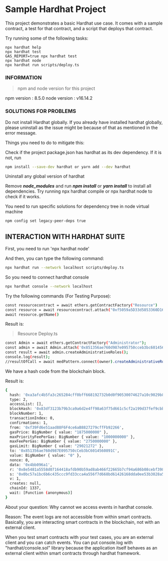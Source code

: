 # Sample Hardhat Project

This project demonstrates a basic Hardhat use case. It comes with a sample contract, a test for that contract, and a script that deploys that contract.

Try running some of the following tasks:

```shell
npx hardhat help
npx hardhat test
GAS_REPORT=true npx hardhat test
npx hardhat node
npx hardhat run scripts/deploy.ts
```


### INFORMATION

> npm and node version for this project

npm version : 8.5.0
node version : v16.14.2

### SOLUTIONS FOR PROBLEMS

Do not install Hardhat globally. If you already have installed hardhat globally, please uninstall as the issue might be because of that as mentioned in the error message.

Things you need to do to mitigate this:

Check if the project package.json has hardhat as its dev dependency. If it is not, run 
```bash
npm install --save-dev hardhat or yarn add --dev hardhat
```

Uninstall any global version of hardhat

Remove ***node_modules*** and run ***npm install*** or ***yarn install*** to install all dependencies.
Try running npx hardhat compile or npx hardhat node to check if it works.

You need to run specific solutions for dependency tree in node virtual machine

```bash
npm config set legacy-peer-deps true
``` 



## INTERACTION WITH HARDHAT SUITE

First, you need to run 'npx hardhat node'

And then, you can type the following command: 

```bash
npx hardhat run --network localhost scripts/deploy.ts
```

So you need to connect hardhat console

```bash
npx hardhat console --network localhost
```

Try the following commands (For Testing Purpose): 

```bash
const resourcecontract = await ethers.getContractFactory("Resource")
const resource = await resourcecontract.attach("0xf5059a5D33d5853360D16C683c16e67980206f36")
await resource.getName()
```

Result is: 

> Resource Deploy.ts

```bash
const Admin = await ethers.getContractFactory("Administrator");
const admin = await Admin.attach('0x851356ae760d987e095750cceb3bc6014560891c'); //contract address of Administrator
const result = await admin.createAdministrativeRoles();
console.log(result);
//resultOfCall = await medPattern.connect(owner).createAdministrativeRoles();
```

We have a hash code from the blockchain block.

Result is: 

```bash
{
  hash: '0xa3afc4b5fa3c265284cff0bff668192732b0d0f90530074627a10c9029b833ba',
  type: 2,
  accessList: [],
  blockHash: '0x83df3123b79b3ca9a6d2e4ff98a63f75d661c5cf2a199d37fef9cbb37e0243a9',
  blockNumber: 1,
  transactionIndex: 0,
  confirmations: 1,
  from: '0xf39Fd6e51aad88F6F4ce6aB8827279cffFb92266',
  gasPrice: BigNumber { value: "1875000000" },
  maxPriorityFeePerGas: BigNumber { value: "1000000000" },
  maxFeePerGas: BigNumber { value: "2750000000" },
  gasLimit: BigNumber { value: "29021272" },
  to: '0x851356ae760d987E095750cCeb3bC6014560891C',
  value: BigNumber { value: "0" },
  nonce: 0,
  data: '0x4bb096a1',
  r: '0x8e5481a5558d07164418afdb90b59ad8ab466f22665b7cf94a686b08cebf3989',
  s: '0x0bc57a1bc6b6c435ccc9fd33cca4a556f7d668bd61426168dda0ee53b3028a54',
  v: 1,
  creates: null,
  chainId: 1337,
  wait: [Function (anonymous)]
}
```

About your question: Why cannot we access events in hardhat console.

Reason: The event logs are not accessible from within smart contracts. Basically, you are interacting 
smart contracts in the blockchain, not with an external client.

When you test smart contracts with your test cases, you are an external client and you can catch events. You can put console.log with "hardhat/console.sol" library because the application itself behaves as an external client within smart contracts through hardhat framework.
